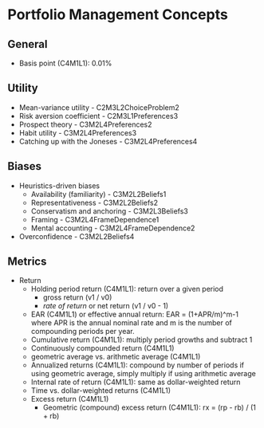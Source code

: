 Portfolio Management Concepts
==
General
--
-   Basis point (C4M1L1): 0.01%

Utility
--
- Mean-variance utility - C2M3L2ChoiceProblem2
- Risk aversion coefficient - C2M3L1Preferences3
- Prospect theory - C3M2L4Preferences2
- Habit utility - C3M2L4Preferences3
- Catching up with the Joneses - C3M2L4Preferences4

Biases
--
- Heuristics-driven biases
    - Availability (familiarity) - C3M2L2Beliefs1
    - Representativeness - C3M2L2Beliefs2
    - Conservatism and anchoring - C3M2L3Beliefs3
    - Framing - C3M2L4FrameDependence1
    - Mental accounting - C3M2L4FrameDependence2
- Overconfidence - C3M2L2Beliefs4

Metrics
--
-   Return
    -   Holding period return (C4M1L1): return over a given period
        -   gross return (v1 / v0)
        -   *rate of return* or net return (v1 / v0 - 1)
    -   EAR (C4M1L1) or effective annual return: EAR = (1+APR/m)^m-1 where
        APR is the annual nominal rate and m is the number of compounding
        periods per year.
    -   Cumulative return (C4M1L1): multiply period growths and subtract 1
    -   Continuously compounded return (C4M1L1)
    -   geometric average vs. arithmetic average (C4M1L1)
    -   Annualized returns (C4M1L1): compound by number of periods if using
        geometric average, simply multiply if using arithmetic average
    -   Internal rate of return (C4M1L1): same as dollar-weighted return
    -   Time vs. dollar-weighted returns (C4M1L1)
    -   Excess return (C4M1L1)
        -   Geometric (compound) excess return (C4M1L1): rx = (rp - rb) / (1 + rb)

